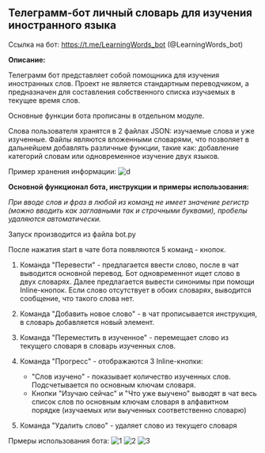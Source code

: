 ## Телеграмм-бот личный словарь для изучения иностранного языка

Ссылка на бот: https://t.me/LearningWords_bot (@LearningWords_bot)

**Описание:**

Телеграмм бот представляет собой помощника для изучения иностранных слов. Проект не является стандартным переводчиком, а предназначен для составления собственного списка изучаемых в текущее время слов.

Основные функции бота прописаны в отдельном модуле.

Слова пользователя хранятся в 2 файлах JSON: изучаемые слова и уже изученные.
Файлы являются вложенными словарями, что позволяет в дальнейшем добавлять различные функции, такие как: добавление категорий словам или одновременное изучение двух языков.

Пример хранения информации:
![d](https://user-images.githubusercontent.com/111271270/207993315-ca126da8-4e19-4385-a584-ca5d67534e6f.JPG)

**Основной функционал бота, инструкции и примеры использования:**

*При вводе слов и фраз в любой из команд не имеет значение регистр (можно вводить как заглавными так и строчными буквами), пробелы удаляются автоматически.*

Запуск производится из файла bot.py

После нажатия start в чате бота появляются 5 команд - кнопок.

1. Команда "Перевести" - предлагается ввести слово, после в чат выводится основной перевод. Бот одновременнот ищет слово в двух словарях. Далее предлагается вывести синонимы при помощи Inline-кнопок. Если слово отсутствует в обоих словарях, выводится сообщение, что такого слова нет.

2. Команда "Добавить новое слово" - в чат прописывается инструкция, в словарь добавляется новый элемент.

3. Команда "Переместить в изученное" - перемещает слово из текущего словаря в словарь изученных слов.

4. Команда "Прогресс" - отображаются 3 Inline-кнопки:
    * "Слов изучено" - показывает количество изученных слов. Подсчетывается по основным ключам словаря.
    * Кнопки "Изучаю сейчас" и "Что уже выучено" выводят в чат весь список слов по основным ключам словаря в алфавитном порядке (изучаемых или выученных соответственно словарю)

5. Команда "Удалить слово" - удаляет слово из текущего словаря

Прмеры использования бота:
![1](https://user-images.githubusercontent.com/111271270/207993484-8191a27a-09a8-44de-8bfa-a74641d65ed2.JPG)
![2](https://user-images.githubusercontent.com/111271270/207993490-3caea4c5-6211-4e35-b5b1-5db260ee3dff.JPG)
![3](https://user-images.githubusercontent.com/111271270/207993503-06072724-c5f9-4a2b-b59c-d31a4d43598b.JPG)
